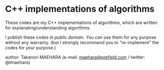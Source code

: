 C++ implementations of algorithms
=========

These codes are my C++ implementations of algorithms, 
which are written for explanating/understanding algorithms.

I publish these codes in *public domain.*
You can use them for any purpose without any warranty.
(but I strongly recommend you to "re-implement" the codes for your purpose.)


author: Takanori MAEHARA (e-mail: maehara@prefield.com / twitter: @tmaehara)
